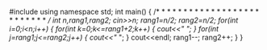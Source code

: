<!-- # project2 -->
#include<iostream>
using namespace std;
int main()
{
    /*           * 
               * * *
             * * * * *
           * * * * * * *
         * * * * * * * * *     */
    int n,rang1,rang2;
    cin>>n;
    rang1=n/2;
    rang2=n/2;
    for(int i=0;i<n;i++)
    {
        for(int k=0;k<=rang1+2;k++)
        {
            cout<<"  ";
        }
        for(int j=rang1;j<=rang2;j++)
        {
            cout<<"* ";
        }
        cout<<endl;
        rang1--;
        rang2++;
    }
} 
